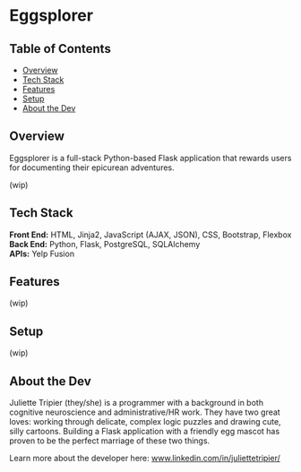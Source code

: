 # Eggsplorer

## Table of Contents

* [Overview](#overview)
* [Tech Stack](#tech-stack)
* [Features](#features)
* [Setup](#setup)
* [About the Dev](#about-me)

## <a name="overview"></a>Overview
Eggsplorer is a full-stack Python-based Flask application that rewards users for documenting their epicurean adventures.

(wip)

## <a name="tech-stack"></a>Tech Stack
__Front End:__ HTML, Jinja2, JavaScript (AJAX, JSON), CSS, Bootstrap, Flexbox </br>
__Back End:__ Python, Flask, PostgreSQL, SQLAlchemy </br>
__APIs:__ Yelp Fusion </br>

## <a name="features"></a>Features
(wip)

## <a name="setup"></a>Setup
(wip)

## <a name="about-me"></a>About the Dev
Juliette Tripier (they/she) is a programmer with a background in both cognitive neuroscience and administrative/HR work. They have two great loves: working through delicate, complex logic puzzles and drawing cute, silly cartoons. Building a Flask application with a friendly egg mascot has proven to be the perfect marriage of these two things.

Learn more about the developer here: www.linkedin.com/in/juliettetripier/